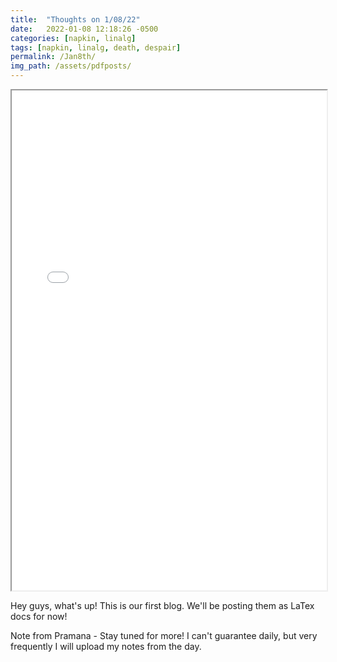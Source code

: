 ```yaml
---
title:  "Thoughts on 1/08/22"
date:   2022-01-08 12:18:26 -0500
categories: [napkin, linalg]
tags: [napkin, linalg, death, despair]
permalink: /Jan8th/
img_path: /assets/pdfposts/
---
```


  <iframe src="/assets\pdfposts\Math_Diary_01_07_21.pdf" width="100%" height="800px">
  </iframe>


Hey guys, what's up! This is our first blog. We'll be posting them as LaTex docs for now!

Note from Pramana - Stay tuned for more! I can't guarantee daily, but very frequently I will upload my notes from the day.
